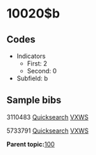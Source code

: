 # 10020$b

## Codes

-   Indicators
    -   First: 2
    -   Second: 0
-   Subfield: b

## Sample bibs

3110483 [Quicksearch](https://search.library.yale.edu/catalog/3110483) [VXWS](http://prodorbis.library.yale.edu:7014/vxws/GetHoldingsService?bibId=3110483)

5733791 [Quicksearch](https://search.library.yale.edu/catalog/5733791) [VXWS](http://prodorbis.library.yale.edu:7014/vxws/GetHoldingsService?bibId=5733791)

**Parent topic:**[100](../../tags/100/100.md)

